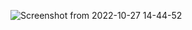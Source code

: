 ![Screenshot from 2022-10-27 14-44-52](https://user-images.githubusercontent.com/111696484/198385018-af311ba1-4247-422e-8cab-267731ececb8.png)
